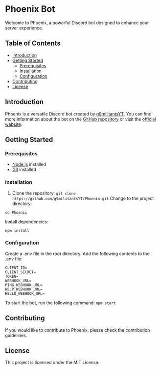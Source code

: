 # Phoenix Bot

Welcome to Phoenix, a powerful Discord bot designed to enhance your server experience.

## Table of Contents
- [Introduction](#introduction)
- [Getting Started](#getting-started)
  - [Prerequisites](#prerequisites)
  - [Installation](#installation)
  - [Configuration](#configuration)
- [Contributing](#contributing)
- [License](#license)

## Introduction
Phoenix is a versatile Discord bot created by [g9militantsYT](https://github.com/g9militantsYT). You can find more information about the bot on the [GitHub repository](https://github.com/g9militantsYT/Phoenix/) or visit the [official website](https://g9aerospace.in/).

## Getting Started

### Prerequisites
- [Node.js](https://nodejs.org/) installed
- [Git](https://git-scm.com/) installed

### Installation
1. Clone the repository:
   ```git clone https://github.com/g9militantsYT/Phoenix.git```
Change to the project directory:
```
cd Phoenix
```
Install dependencies:
```
npm install
```
### Configuration
Create a .env file in the root directory.
Add the following contents to the .env file:
```
CLIENT_ID=
CLIENT_SECRET=
TOKEN=
WEBHOOK_URL=
PING_WEBHOOK_URL=
HELP_WEBHOOK_URL=
HELLO_WEBHOOK_URL=
```
To start the bot, run the following command:
```npm start```

## Contributing
If you would like to contribute to Phoenix, please check the contribution guidelines.

## License
This project is licensed under the MIT License.